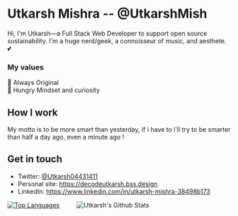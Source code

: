 # Utkarsh Mishra -- @UtkarshMish
Hi, I'm Utkarsh—a Full Stack Web Developer to support open source sustainability.  I'm a huge nerd/geek, a connoisseur of music, and aesthete. 💕

### My values
🙌 Always Original<br>
🍏 Hungry Mindset and curiosity<br>

## How I work
My motto is to be more smart than yesterday, if i have to i'll try to be smarter than half a day ago, even a minute ago ! 

## Get in touch
- Twitter: [@Utkarsh04431411](https://twitter.com/Utkarsh04431411)
- Personal site: https://decodeutkarsh.bss.design 
- LinkedIn: https://www.linkedin.com/in/utkarsh-mishra-38498b173

[![Top Languages](https://github-readme-stats.vercel.app/api/top-langs/?username=utkarshmish)](https://github.com/utkarshmish)
&nbsp;&nbsp;&nbsp;&nbsp;&nbsp;&nbsp;&ensp;
![Utkarsh's Github Stats](https://github-readme-stats.vercel.app/api?username=utkarshmish&count_private=true&show_icons=true)
